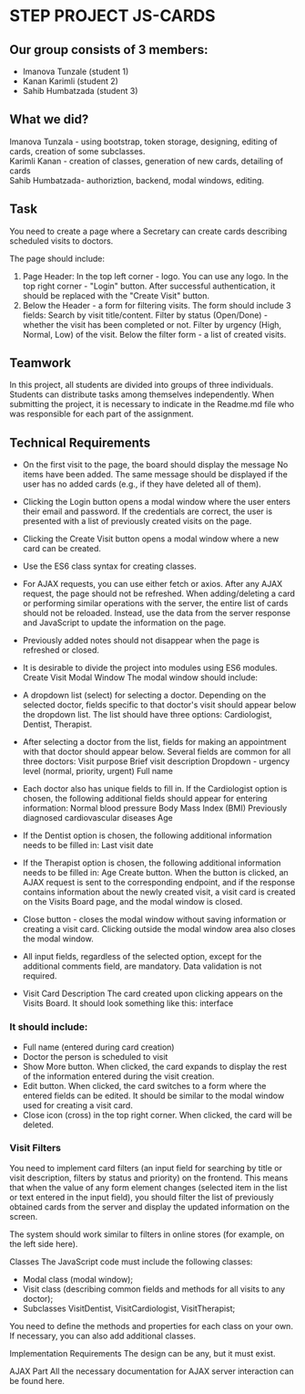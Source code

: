 # STEP PROJECT JS-CARDS
## Our group consists of 3 members:
- Imanova Tunzale (student 1)
- Kanan Karimli (student 2)
- Sahib Humbatzada (student 3)
## What we did?
Imanova Tunzala - using bootstrap, token storage, designing, editing of cards, creation of some subclasses.
<br>Karimli Kanan - creation of  classes, generation of new cards, detailing of cards
<br>Sahib Humbatzada- authoriztion, backend, modal windows, editing.
## Task
You need to create a page where a Secretary can create cards describing scheduled visits to doctors.

The page should include:

1. Page Header:
In the top left corner - logo. You can use any logo.
In the top right corner - "Login" button. After successful authentication, it should be replaced with the "Create Visit" button.
2. Below the Header - a form for filtering visits. The form should include 3 fields:
Search by visit title/content.
Filter by status (Open/Done) - whether the visit has been completed or not.
Filter by urgency (High, Normal, Low) of the visit.
Below the filter form - a list of created visits.
## Teamwork
In this project, all students are divided into groups of three individuals. Students can distribute tasks among themselves independently. When submitting the project, it is necessary to indicate in the Readme.md file who was responsible for each part of the assignment.

## Technical Requirements
- On the first visit to the page, the board should display the message No items have been added. The same message should be displayed if the user has no added cards (e.g., if they have deleted all of them).
- Clicking the Login button opens a modal window where the user enters their email and password. If the credentials are correct, the user is presented with a list of previously created visits on the page.
- Clicking the Create Visit button opens a modal window where a new card can be created.
- Use the ES6 class syntax for creating classes.
- For AJAX requests, you can use either fetch or axios.
After any AJAX request, the page should not be refreshed. When adding/deleting a card or performing similar operations with the server, the entire list of cards should not be reloaded. Instead, use the data from the server response and JavaScript to update the information on the page.
- Previously added notes should not disappear when the page is refreshed or closed.
- It is desirable to divide the project into modules using ES6 modules.
Create Visit Modal Window
The modal window should include:

- A dropdown list (select) for selecting a doctor. Depending on the selected doctor, fields specific to that doctor's visit should appear below the dropdown list.
The list should have three options: Cardiologist, Dentist, Therapist.
- After selecting a doctor from the list, fields for making an appointment with that doctor should appear below. Several fields are common for all three doctors:
Visit purpose
Brief visit description
Dropdown - urgency level (normal, priority, urgent)
Full name
- Each doctor also has unique fields to fill in. If the Cardiologist option is chosen, the following additional fields should appear for entering information:
Normal blood pressure
Body Mass Index (BMI)
Previously diagnosed cardiovascular diseases
Age
- If the Dentist option is chosen, the following additional information needs to be filled in:
Last visit date
- If the Therapist option is chosen, the following additional information needs to be filled in:
Age
Create button. When the button is clicked, an AJAX request is sent to the corresponding endpoint, and if the response contains information about the newly created visit, a visit card is created on the Visits Board page, and the modal window is closed.
- Close button - closes the modal window without saving information or creating a visit card. Clicking outside the modal window area also closes the modal window.
- All input fields, regardless of the selected option, except for the additional comments field, are mandatory. Data validation is not required.
- Visit Card Description
The card created upon clicking appears on the Visits Board. It should look something like this: interface

### It should include:

- Full name (entered during card creation)
- Doctor the person is scheduled to visit
- Show More button. When clicked, the card expands to display the rest of the information entered during the visit creation.
- Edit button. When clicked, the card switches to a form where the entered fields can be edited. It should be similar to the modal window used for creating a visit card.
- Close icon (cross) in the top right corner. When clicked, the card will be deleted.
### Visit Filters
You need to implement card filters (an input field for searching by title or visit description, filters by status and priority) on the frontend. This means that when the value of any form element changes (selected item in the list or text entered in the input field), you should filter the list of previously obtained cards from the server and display the updated information on the screen.

The system should work similar to filters in online stores (for example, on the left side here).

Classes
The JavaScript code must include the following classes:

- Modal class (modal window);
- Visit class (describing common fields and methods for all visits to any doctor);
- Subclasses VisitDentist, VisitCardiologist, VisitTherapist;

You need to define the methods and properties for each class on your own. If necessary, you can also add additional classes.

Implementation Requirements
The design can be any, but it must exist.

AJAX Part
All the necessary documentation for AJAX server interaction can be found here.